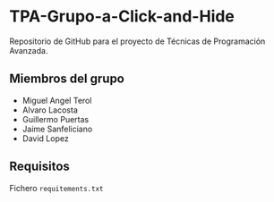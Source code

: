 # TPA-Grupo-a-Click-and-Hide
Repositorio de GitHub para el proyecto de Técnicas de Programación Avanzada.

## Miembros del grupo
- Miguel Angel Terol
- Alvaro Lacosta
- Guillermo Puertas
- Jaime Sanfeliciano
- David Lopez

## Requisitos

Fichero `requitements.txt`
